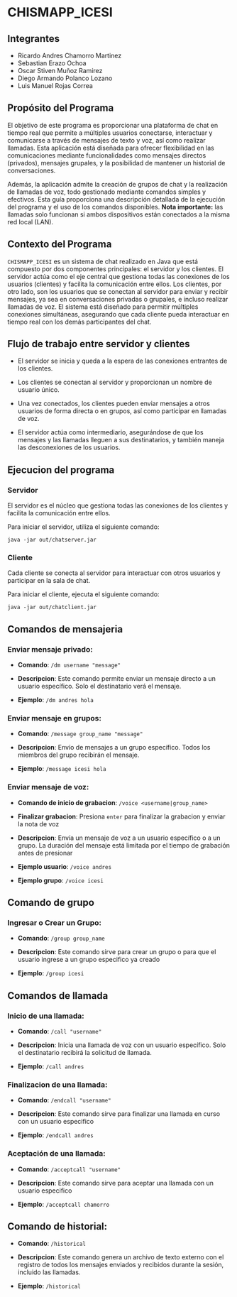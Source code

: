 # CHISMAPP_ICESI

## Integrantes

 - Ricardo Andres Chamorro Martinez
 - Sebastian Erazo Ochoa
 - Oscar Stiven Muñoz Ramirez
 - Diego Armando Polanco Lozano
 - Luis Manuel Rojas Correa

## Propósito del Programa

El objetivo de este programa es proporcionar una plataforma de chat en tiempo real que permite a múltiples usuarios conectarse, interactuar y comunicarse a través de mensajes de texto y voz, así como realizar llamadas. Esta aplicación está diseñada para ofrecer flexibilidad en las comunicaciones mediante funcionalidades como mensajes directos (privados), mensajes grupales, y la posibilidad de mantener un historial de conversaciones.

Además, la aplicación admite la creación de grupos de chat y la realización de llamadas de voz, todo gestionado mediante comandos simples y efectivos. Esta guía proporciona una descripción detallada de la ejecución del programa y el uso de los comandos disponibles. **Nota importante:** las llamadas solo funcionan si ambos dispositivos están conectados a la misma red local (LAN).

## Contexto del Programa

`CHISMAPP_ICESI` es un sistema de chat realizado en Java que está compuesto por dos componentes principales: el servidor y los clientes. El servidor actúa como el eje central que gestiona todas las conexiones de los usuarios (clientes) y facilita la comunicación entre ellos. Los clientes, por otro lado, son los usuarios que se conectan al servidor para enviar y recibir mensajes, ya sea en conversaciones privadas o grupales, e incluso realizar llamadas de voz. El sistema está diseñado para permitir múltiples conexiones simultáneas, asegurando que cada cliente pueda interactuar en tiempo real con los demás participantes del chat.

## Flujo de trabajo entre servidor y clientes

- El servidor se inicia y queda a la espera de las conexiones entrantes de los clientes.
  
- Los clientes se conectan al servidor y proporcionan un nombre de usuario único.

- Una vez conectados, los clientes pueden enviar mensajes a otros usuarios de forma directa o en grupos, así como participar en llamadas de voz.

- El servidor actúa como intermediario, asegurándose de que los mensajes y las llamadas lleguen a sus destinatarios, y también maneja las desconexiones de los usuarios.



## Ejecucion del programa

### Servidor

El servidor es el núcleo que gestiona todas las conexiones de los clientes y facilita la comunicación entre ellos.

Para iniciar el servidor, utiliza el siguiente comando:

    java -jar out/chatserver.jar

### Cliente

Cada cliente se conecta al servidor para interactuar con otros usuarios y participar en la sala de chat.

Para iniciar el cliente, ejecuta el siguiente comando:

    java -jar out/chatclient.jar
   
## Comandos de mensajeria

### Enviar mensaje privado:

- **Comando**: `/dm username "message"`

- **Descripcion**:  Este comando permite enviar un mensaje directo a un usuario específico. Solo el destinatario verá el mensaje.

- **Ejemplo**: `/dm andres hola`
  

### Enviar mensaje en grupos:

- **Comando**: `/message group_name "message"`

- **Descripcion**:  Envío de mensajes a un grupo específico. Todos los miembros del grupo recibirán el mensaje.

- **Ejemplo**: `/message icesi hola`
  

### Enviar mensaje de voz:

- **Comando de inicio de grabacion**: `/voice <username|group_name>`

- **Finalizar grabacion**: Presiona `enter` para finalizar la grabacion y enviar la nota de voz

- **Descripcion**:  Envía un mensaje de voz a un usuario específico o a un grupo. La duración del mensaje está limitada por el tiempo de grabación antes de presionar

- **Ejemplo usuario**: `/voice andres`

- **Ejemplo grupo**: `/voice icesi`



## Comando de grupo

### Ingresar o Crear un Grupo:

- **Comando**: `/group group_name`

- **Descripcion**:  Este comando sirve para crear un grupo o para que el usuario ingrese a un grupo especifico ya creado

- **Ejemplo**: `/group icesi`
  

## Comandos de llamada

###  Inicio de una llamada:

- **Comando**: `/call "username"`

- **Descripcion**:  Inicia una llamada de voz con un usuario específico. Solo el destinatario recibirá la solicitud de llamada.

- **Ejemplo**: `/call andres`
  

### Finalizacion de una llamada:

- **Comando**: `/endcall "username"`

- **Descripcion**:  Este comando sirve para finalizar una llamada en curso con un usuario especifico

- **Ejemplo**: `/endcall andres`

### Aceptación de una llamada:

- **Comando**: `/acceptcall "username"`

- **Descripcion**:  Este comando sirve para aceptar una llamada con un usuario especifico

- **Ejemplo**: `/acceptcall chamorro`
  

## Comando de historial:

- **Comando**: `/historical`

- **Descripcion**:  Este comando genera un archivo de texto externo con el registro de todos los mensajes enviados y recibidos durante la sesión, incluido las llamadas. 

- **Ejemplo**: `/historical`






